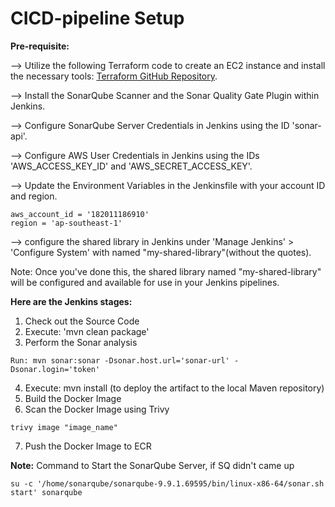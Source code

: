# CICD-pipeline Setup

**Pre-requisite:**

--> Utilize the following Terraform code to create an EC2 instance and install the necessary tools: [Terraform GitHub Repository](https://github.com/Raiyan1993/terraform/tree/master/jenkins-project).

--> Install the SonarQube Scanner and the Sonar Quality Gate Plugin within Jenkins.

--> Configure SonarQube Server Credentials in Jenkins using the ID 'sonar-api'.

--> Configure AWS User Credentials in Jenkins using the IDs 'AWS_ACCESS_KEY_ID' and 'AWS_SECRET_ACCESS_KEY'.

--> Update the Environment Variables in the Jenkinsfile with your account ID and region.
~~~  
aws_account_id = '182011186910'
region = 'ap-southeast-1'
~~~

--> configure the shared library in Jenkins under 'Manage Jenkins' > 'Configure System' with named "my-shared-library"(without the quotes).

Note: Once you've done this, the shared library named "my-shared-library" will be configured and available for use in your Jenkins pipelines.

**Here are the Jenkins stages:**

1. Check out the Source Code
2. Execute: 'mvn clean package'
3. Perform the Sonar analysis 
~~~
Run: mvn sonar:sonar -Dsonar.host.url='sonar-url' -Dsonar.login='token'
~~~
4. Execute: mvn install (to deploy the artifact to the local Maven repository)
5. Build the Docker Image
6. Scan the Docker Image using Trivy
~~~
trivy image "image_name"
~~~
7. Push the Docker Image to ECR

**Note:**
Command to Start the SonarQube Server, if SQ didn't came up
~~~
su -c '/home/sonarqube/sonarqube-9.9.1.69595/bin/linux-x86-64/sonar.sh start' sonarqube
~~~


